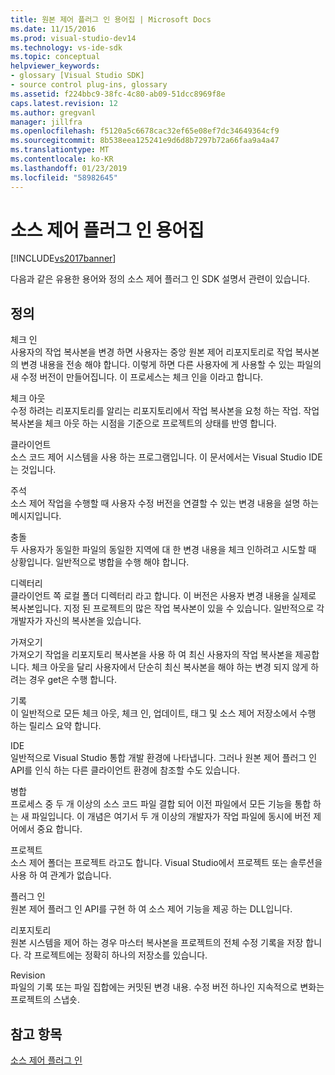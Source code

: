 ```yaml
---
title: 원본 제어 플러그 인 용어집 | Microsoft Docs
ms.date: 11/15/2016
ms.prod: visual-studio-dev14
ms.technology: vs-ide-sdk
ms.topic: conceptual
helpviewer_keywords:
- glossary [Visual Studio SDK]
- source control plug-ins, glossary
ms.assetid: f224bbc9-38fc-4c80-ab09-51dcc8969f8e
caps.latest.revision: 12
ms.author: gregvanl
manager: jillfra
ms.openlocfilehash: f5120a5c6678cac32ef65e08ef7dc34649364cf9
ms.sourcegitcommit: 8b538eea125241e9d6d8b7297b72a66faa9a4a47
ms.translationtype: MT
ms.contentlocale: ko-KR
ms.lasthandoff: 01/23/2019
ms.locfileid: "58982645"
---
```

# <a name="source-control-plug-in-glossary"></a>소스 제어 플러그 인 용어집
[!INCLUDE[vs2017banner](../includes/vs2017banner.md)]

다음과 같은 유용한 용어와 정의 소스 제어 플러그 인 SDK 설명서 관련이 있습니다.  
  
## <a name="definitions"></a>정의  
 체크 인  
 사용자의 작업 복사본을 변경 하면 사용자는 중앙 원본 제어 리포지토리로 작업 복사본의 변경 내용을 전송 해야 합니다. 이렇게 하면 다른 사용자에 게 사용할 수 있는 파일의 새 수정 버전이 만들어집니다. 이 프로세스는 체크 인을 이라고 합니다.  
  
 체크 아웃  
 수정 하려는 리포지토리를 알리는 리포지토리에서 작업 복사본을 요청 하는 작업. 작업 복사본을 체크 아웃 하는 시점을 기준으로 프로젝트의 상태를 반영 합니다.  
  
 클라이언트  
 소스 코드 제어 시스템을 사용 하는 프로그램입니다. 이 문서에서는 Visual Studio IDE는 것입니다.  
  
 주석  
 소스 제어 작업을 수행할 때 사용자 수정 버전을 연결할 수 있는 변경 내용을 설명 하는 메시지입니다.  
  
 충돌  
 두 사용자가 동일한 파일의 동일한 지역에 대 한 변경 내용을 체크 인하려고 시도할 때 상황입니다. 일반적으로 병합을 수행 해야 합니다.  
  
 디렉터리  
 클라이언트 쪽 로컬 폴더 디렉터리 라고 합니다. 이 버전은 사용자 변경 내용을 실제로 복사본입니다. 지정 된 프로젝트의 많은 작업 복사본이 있을 수 있습니다. 일반적으로 각 개발자가 자신의 복사본을 있습니다.  
  
 가져오기  
 가져오기 작업을 리포지토리 복사본을 사용 하 여 최신 사용자의 작업 복사본을 제공합니다. 체크 아웃을 달리 사용자에서 단순히 최신 복사본을 해야 하는 변경 되지 않게 하려는 경우 get은 수행 합니다.  
  
 기록  
 이 일반적으로 모든 체크 아웃, 체크 인, 업데이트, 태그 및 소스 제어 저장소에서 수행 하는 릴리스 요약 합니다.  
  
 IDE  
 일반적으로 Visual Studio 통합 개발 환경에 나타냅니다. 그러나 원본 제어 플러그 인 API를 인식 하는 다른 클라이언트 환경에 참조할 수도 있습니다.  
  
 병합  
 프로세스 중 두 개 이상의 소스 코드 파일 결합 되어 이전 파일에서 모든 기능을 통합 하는 새 파일입니다. 이 개념은 여기서 두 개 이상의 개발자가 작업 파일에 동시에 버전 제어에서 중요 합니다.  
  
 프로젝트  
 소스 제어 폴더는 프로젝트 라고도 합니다. Visual Studio에서 프로젝트 또는 솔루션을 사용 하 여 관계가 없습니다.  
  
 플러그 인  
 원본 제어 플러그 인 API를 구현 하 여 소스 제어 기능을 제공 하는 DLL입니다.  
  
 리포지토리  
 원본 시스템을 제어 하는 경우 마스터 복사본을 프로젝트의 전체 수정 기록을 저장 합니다. 각 프로젝트에는 정확히 하나의 저장소를 있습니다.  
  
 Revision  
 파일의 기록 또는 파일 집합에는 커밋된 변경 내용. 수정 버전 하나인 지속적으로 변화는 프로젝트의 스냅숏.  
  
## <a name="see-also"></a>참고 항목  
 [소스 제어 플러그 인](../extensibility/source-control-plug-ins.md)
